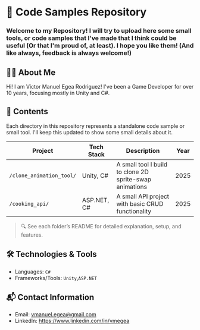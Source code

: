 # 📂 Code Samples Repository
<h3>Welcome to my Repository!
I will try to upload here some small tools, or code samples that I've made that I think could be useful (Or that I'm proud of, at least).
I hope you like them! (And like always, feedback is always welcome!)</h3>

## 🧑‍💻 About Me
Hi! I am Victor Manuel Egea Rodriguez!
I've been a Game Developer for over 10 years, focusing mostly in Unity and C#.

## 🧾 Contents
Each directory in this repository represents a standalone code sample or small tool. I'll keep this updated to show some small details about it.

| Project                  | Tech Stack                | Description                                                     | Year   |
| ------------------------ | ------------------------- | --------------------------------------------------------------- | ------ |
| `/clone_animation_tool/` | Unity, C#                 | A small tool I build to clone 2D sprite-swap animations         | 2025   |
| `/cooking_api/`          | ASP.NET, C#               | A small API project with basic CRUD functionality               | 2025   |
> 🔍 See each folder’s README for detailed explanation, setup, and features.

## 🛠️ Technologies & Tools
* Languages: `C#`
* Frameworks/Tools: `Unity`,`ASP.NET`

## 📬 Contact Information
* Email: [vmanuel.egea@gmail.com](mailto:vmanuel.egea@gmail.com)
* LinkedIn: https://www.linkedin.com/in/vmegea
